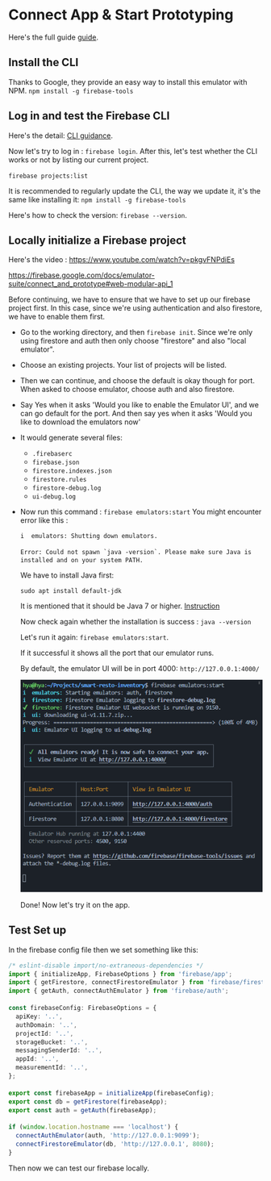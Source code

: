 # Connect App & Start Prototyping

Here's the full guide [guide](https://firebase.google.com/docs/emulator-suite/connect_and_prototype).

## Install the CLI

Thanks to Google, they provide an easy way to install this emulator with NPM.
`npm install -g firebase-tools`

## Log in and test the Firebase CLI

Here's the detail: [CLI guidance](https://firebase.google.com/docs/cli#linux).

Now let's try to log in : `firebase login`. After this, let's test whether the CLI works or not by listing our current project.

`firebase projects:list`

It is recommended to regularly update the CLI, the way we update it, it's the same like installing it: `npm install -g firebase-tools`

Here's how to check the version: `firebase --version`.

## Locally initialize a Firebase project

Here's the video : https://www.youtube.com/watch?v=pkgvFNPdiEs

https://firebase.google.com/docs/emulator-suite/connect_and_prototype#web-modular-api_1

Before continuing, we have to ensure that we have to set up our firebase project first. In this case, since we're using authentication and also firestore, we have to enable them first.

- Go to the working directory, and then `firebase init`. Since we're only using firestore and auth then only choose "firestore" and also "local emulator".

- Choose an existing projects. Your list of projects will be listed.

- Then we can continue, and choose the default is okay though for port. When asked to choose emulator, choose auth and also firestore.

- Say Yes when it asks 'Would you like to enable the Emulator UI', and we can go default for the port. And then say yes when it asks 'Would you like to download the emulators now'

- It would generate several files:

  - `.firebaserc`
  - `firebase.json`
  - `firestore.indexes.json`
  - `firestore.rules`
  - `firestore-debug.log`
  - `ui-debug.log`

- Now run this command : `firebase emulators:start`
  You might encounter error like this :

  ```
  i  emulators: Shutting down emulators.

  Error: Could not spawn `java -version`. Please make sure Java is installed and on your system PATH.
  ```

  We have to install Java first:

  ```
  sudo apt install default-jdk
  ```

  It is mentioned that it should be Java 7 or higher. [Instruction](https://firebase.google.com/codelabs/firebase-emulator#0)

  Now check again whether the installation is success : `java --version`

  Let's run it again: `firebase emulators:start`.

  If it successful it shows all the port that our emulator runs.

  By default, the emulator UI will be in port 4000: `http://127.0.0.1:4000/`

  ![Alt text](image.png)

  Done! Now let's try it on the app.

## Test Set up

In the firebase config file then we set something like this:

```typescript
/* eslint-disable import/no-extraneous-dependencies */
import { initializeApp, FirebaseOptions } from 'firebase/app';
import { getFirestore, connectFirestoreEmulator } from 'firebase/firestore';
import { getAuth, connectAuthEmulator } from 'firebase/auth';

const firebaseConfig: FirebaseOptions = {
  apiKey: '..',
  authDomain: '..',
  projectId: '..',
  storageBucket: '..',
  messagingSenderId: '..',
  appId: '..',
  measurementId: '..',
};

export const firebaseApp = initializeApp(firebaseConfig);
export const db = getFirestore(firebaseApp);
export const auth = getAuth(firebaseApp);

if (window.location.hostname === 'localhost') {
  connectAuthEmulator(auth, 'http://127.0.0.1:9099');
  connectFirestoreEmulator(db, 'http://127.0.0.1', 8080);
}
```

Then now we can test our firebase locally.
